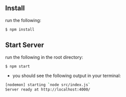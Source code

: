 ## Install
run the following:
```bash
$ npm install
```

## Start Server
run the following in the root directory:
```bash
$ npm start
```
- you should see the following output in your terminal:
```bash
[nodemon] starting `node src/index.js`
Server ready at http://localhost:4000/
```
